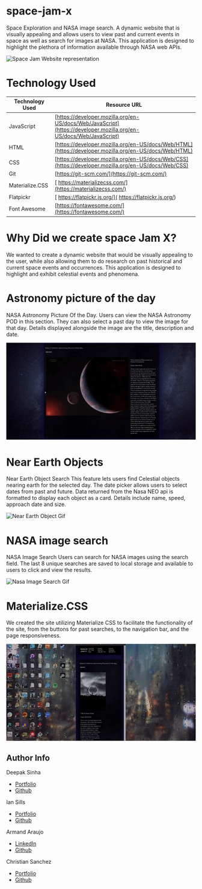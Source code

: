 # space-jam-x
Space Exploration and NASA image search.
A dynamic website that is visually appealing and allows users to view past and current events in space as well as search for images at NASA. This application is designed to highlight the plethora of information available through NASA web APIs.

![Space Jam Website representation](./assets/images/Space-Jam-X%20gif.gif)




# Technology Used
| Technology Used         | Resource URL           | 
| ------------- |-------------| 
| JavaScript    | [https://developer.mozilla.org/en-US/docs/Web/JavaScript](https://developer.mozilla.org/en-US/docs/Web/JavaScript) | 
| HTML    | [https://developer.mozilla.org/en-US/docs/Web/HTML](https://developer.mozilla.org/en-US/docs/Web/HTML) | 
| CSS     | [https://developer.mozilla.org/en-US/docs/Web/CSS](https://developer.mozilla.org/en-US/docs/Web/CSS)      |
| Git | [https://git-scm.com/](https://git-scm.com/)     |
| Materialize.CSS | [  https://materializecss.com/](https://materializecss.com/)     |
| Flatpickr | [ https://flatpickr.js.org/]( https://flatpickr.js.org/)     |
| Font Awesome | [https://fontawesome.com/](https://fontawesome.com/)     |




# Why Did we create space Jam X?
We wanted to create a dynamic website that would be visually appealing to the user, while also allowing them to do research on past historical and current space events and occurrences. 
This application is designed to highlight and exhibit celestial events and phenomena.





# Astronomy picture of the day
NASA Astronomy Picture Of the Day.
Users can view the NASA Astronomy POD in this section. They can also select a past day to view the image for that day.  Details displayed alongside the image are the title, description and date.


![Astronomy picture of the day Gif](./assets/images/apod%20gif.gif)





# Near Earth Objects 
Near Earth Object Search
This feature lets users find Celestial objects nearing earth for the selected day. The date picker allows users to select dates from past and future. Data returned from the Nasa NEO api is formatted to display each object as a card. Details include name, speed, approach date and size.


![Near Earth Object Gif](./assets/images/Near%20Earth%20Objects.gif)





# NASA image search
NASA Image Search
Users can search for NASA images using the search field. The last 8 unique searches are saved to local storage and available to users to click and view the results.


![Nasa Image Search Gif](./assets/images/NASA%20search%20gif.gif)







# Materialize.CSS
We created the site utilizing Materialize CSS to facilitate the functionality of the site, from the buttons for past searches, to the navigation bar, and the page responsiveness.


![Material.CSS Representation Gif](./assets/images/material.css%20gif.gif)




## Author Info
Deepak Sinha

* [Portfolio](https://dee-here.github.io/portfolio/)
* [Github](https://github.com/dee-here)

Ian Sills 

* [Portfolio](https://ian-kensington-chadwick-the-3rd.github.io/IanSills-portfolio/)
* [Github](https://github.com/Ian-kensington-chadwick-the-3rd/IanSills-portfolio)

Armand Araujo  

* [LinkedIn](https://www.linkedin.com/in/armand-araujo-a82ba2291/) 
* [Github](https://github.com/Armand57araujo) 


Christian Sanchez

* [Portfolio](https://c-evsan22.github.io/HTML-Portfolio/)
* [Github](https://github.com/c-evsan22)

